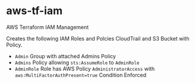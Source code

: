 # aws-tf-iam
AWS Terraform IAM Management

Creates the following IAM Roles and Polcies CloudTrail and S3 Bucket with Policy.

 - `Admin` Group with attached Admins Policy
 - `Admins` Policy allowing `sts:AssumeRole` to `AdminRole`
 - `AdminRole` Role has AWS Policy `AdministratorAccess` with `aws:MultiFactorAuthPresent=true` Condition Enforced

 
